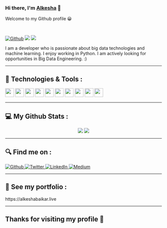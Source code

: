 ### Hi there, I'm [Alkesha](https://alkeshabaikar.live) 👋
Welcome to my Github profile 😀

<br>

[![Github](https://img.shields.io/github/followers/freesoul84?label=Follow&style=social)](https://github.com/freesoul84)
![](https://komarev.com/ghpvc/?username=freesoul84)
![](https://visitor-badge.laobi.icu/badge?page_id=freesoul84.freesoul84)

<p>I am a developer who is passionate about big data technologies and machine learning. I enjoy working in Python. I am actively looking for opportunities in Big Data Engineering. :)</p>

<hr/>

## 🔧 <b>Technologies & Tools :</b>
<p>
<code><img height="28" src="https://cdn.svgporn.com/logos/python.svg"></code>
<code><img height="28" src="https://upload.wikimedia.org/wikipedia/commons/f/f3/Apache_Spark_logo.svg"></code>
<code><img height="28" src="https://upload.wikimedia.org/wikipedia/commons/0/0e/Hadoop_logo.svg"></code>
<code><img height="28" src="https://cdn.svgporn.com/logos/numpy.svg"></code>
<code><img height="28" src="https://cdn.svgporn.com/logos/git-icon.svg"></code>
<code><img height="28" src="https://cdn.svgporn.com/logos/jupyter.svg"></code>
<code><img height="28" src="https://cdn.svgporn.com/logos/javascript.svg"></code>
<code><img height="28" src="https://cdn.svgporn.com/logos/bootstrap.svg"></code>
<code><img height="28" src="https://cdn.svgporn.com/logos/css-3.svg"></code>
<code><img height="28" src="https://cdn.svgporn.com/logos/flask.svg"></code>
</p>

<hr/>

## 💻 <b>My Github Stats :</b>
<p align = "center">
  <img src = "https://github-readme-stats.vercel.app/api?username=freesoul84&show_icons=true&theme=chartreuse-dark&line_height=40">
  <img src = "https://github-readme-stats.vercel.app/api/top-langs/?username=freesoul84&theme=chartreuse-dark">
</p>
<hr/>

## 🔍 <b>Find me on :</b>
<p>
<a href="https://github.com/freesoul84" target="_blank"><img alt="Github" 
src="https://img.shields.io/badge/GitHub-%2312100E.svg?&style=for-the-badge&logo=Github&logoColor=white" />
</a> 
<a href="https://twitter.com/ocean5791" target="_blank"><img alt="Twitter" 
src="https://img.shields.io/badge/twitter-%2312100E.svg?&style=for-the-badge&logo=twitter&logoColor=blue" />
</a> 
<a href="https://www.linkedin.com/in/alkeshab" target="_blank"><img alt="LinkedIn" 
src="https://img.shields.io/badge/linkedin-%2312100E.svg?&style=for-the-badge&logo=linkedin&logoColor=blue" />
</a> 
<a href="https://medium.com/@alkeshab" target="_blank"><img alt="Medium" 
src="https://img.shields.io/badge/medium-%2312100E.svg?&style=for-the-badge&logo=medium&logoColor=white" />
</a>
</p>
<hr/>

## 🔗 <b> See my portfolio :</b>
<p href="https://alkeshabaikar.live" target="_blank">https://alkeshabaikar.live</p>
<hr/>

## Thanks for visiting my profile 🙂
